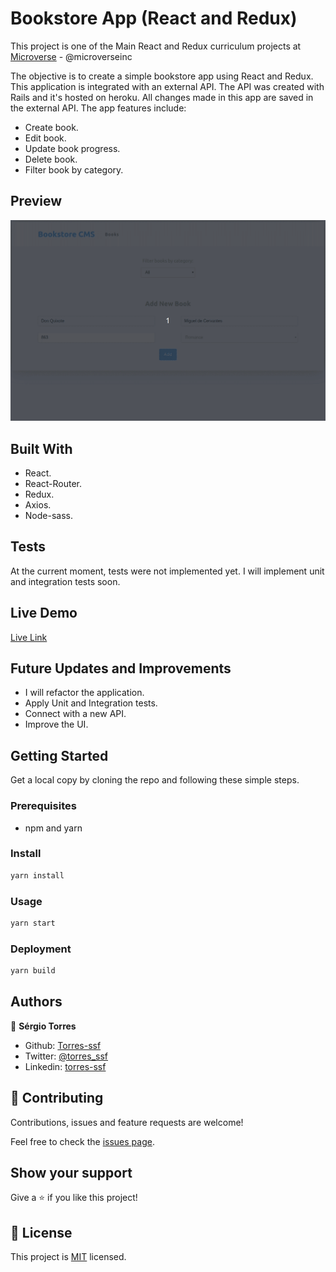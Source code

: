 # Bookstore App (React and Redux)

This project is one of the Main React and Redux curriculum projects at [Microverse](https://https://www.microverse.org/) - @microverseinc

The objective is to create a simple bookstore app using React and Redux. This application is integrated with an external API. The API was created with Rails and it's hosted on heroku. All changes made in this app are saved in the external API. The app features include:

- Create book.
- Edit book.
- Update book progress.
- Delete book.
- Filter book by category.

## Preview

![](./demo.gif)

## Built With

- React.
- React-Router.
- Redux.
- Axios.
- Node-sass.

## Tests

At the current moment, tests were not implemented yet. I will implement unit and integration tests soon.

## Live Demo

[Live Link](https://ssf-bookstore.netlify.com/)

## Future Updates and Improvements

- I will refactor the application.
- Apply Unit and Integration tests.
- Connect with a new API.
- Improve the UI.

## Getting Started

Get a local copy by cloning the repo and following these simple steps.

### Prerequisites

- npm and yarn

### Install

```bash
yarn install
```

### Usage

```bash
yarn start
```

### Deployment

```bash
yarn build
```

## Authors

👤 **Sérgio Torres**

- Github: [Torres-ssf](https://github.com/Torres-ssf)
- Twitter: [@torres_ssf](https://twitter.com/torres_ssf)
- Linkedin: [torres-ssf](https://www.linkedin.com/in/torres-ssf/)


## 🤝 Contributing

Contributions, issues and feature requests are welcome!

Feel free to check the [issues page](https://github.com/Torres-ssf/react-bookstore/issues).

## Show your support

Give a ⭐️ if you like this project!

## 📝 License

This project is [MIT](./LICENSE) licensed.
